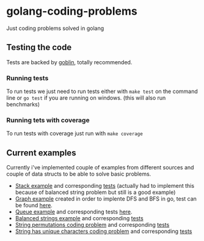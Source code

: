 # golang-coding-problems
Just coding problems solved in golang

## Testing the code
Tests are backed by [goblin](https://github.com/franela/goblin), totally recommended.

### Running tests
To run tests we just need to run tests either with `make test` on the command line or `go test` if you are running on windows. (this will also run benchmarks)

### Running tets with coverage
To run tests with coverage just run with `make coverage`

## Current examples
Currently i've implemented couple of examples from different sources and couple of data structs to be able to solve basic problems.
 - [Stack example](stack.go) and corresponding [tests](stack_test.go) (actually had to implement this because of balanced string problem but still is a good example)
 - [Graph example](graph.go) created in order to implente DFS and BFS in go, test can be found [here](graph_test.go).
 - [Queue example](queue.go) and corresponding tests [here](queue_test.go).
 - [Balanced strings example](balanced_strings.go) and corresponding [tests](balanced_strings_test.go)
 - [String permutations coding problem](permutations.go) and corresponding [tests](permutations_test.go)
 - [String has unique characters coding problem](string_with_unique_characters.go) and corresponding [tests](string_with_unique_characters_test.go)
